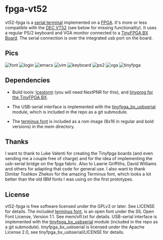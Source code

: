 # fpga-vt52
vt52-fpga is a [serial
terminal](https://en.wikipedia.org/wiki/Computer_terminal) implemented
on a
[FPGA](https://en.wikipedia.org/wiki/Field-programmable_gate_array).
It's more or less compatible with the [DEC
VT52](https://en.wikipedia.org/wiki/VT52) (see below for missing
functionality).  It uses a regular PS/2 keyboard and VGA monitor
connected to a [TinyFPGA BX Board](https://tinyfpga.com/).  The serial
connection is over the integrated usb port on the board.

## Pics
![font](https://github.com/AndresNavarro82/vt52-fpga/img/font.jpg)
![login](https://github.com/AndresNavarro82/vt52-fpga/img/login.jpg)
![emacs](https://github.com/AndresNavarro82/vt52-fpga/img/emacs.jpg)
![vim](https://github.com/AndresNavarro82/vt52-fpga/img/vim.jpg)
![keyboard](https://github.com/AndresNavarro82/vt52-fpga/img/keyboard.jpg)
![ps2](https://github.com/AndresNavarro82/vt52-fpga/img/ps2.jpg)
![vga](https://github.com/AndresNavarro82/vt52-fpga/img/vga.jpg)
![tinyfpga](https://github.com/AndresNavarro82/vt52-fpga/img/tinyfpga.jpg)

## Dependencies
- Build tools: [Icestorm](http://www.clifford.at/icestorm/) (you will
  need NextPNR for this), and [tinyprog for the TinyFPGA
  BX](https://tinyfpga.com/bx/guide.html).

- The USB-serial interface is implemented with the
[tinyfpga_bx_usbserial](https://github.com/davidthings/tinyfpga_bx_usbserial)
module, which is included in the repo as a git submodule.

- The [terminus font](http://terminus-font.sourceforge.net/) is included
as a rom image (8x16 in regular and bold versions) in the mem
directory.

## Thanks
I want to thank to Luke Valenti for creating the Tinyfpga boards (and
even sending me a couple free of charge) and for the idea of
implementing the usb-serial bridge on the fpga fabric.  Also to Lawrie
Griffiths, David Williams and others for adapting that code for
general use.
I also want to thank Dimitar Toshkov Zhekov for the amazing Terminus
font, which looks a lot better than the old IBM fonts I was using on
the first prototypes.

## License
vt52-fpga is free software licensed under the GPLv3 or later. See
LICENSE for details. The included [terminus font](http://terminus-font.sourceforge.net/), is
an open font under the SIL Open Font License, Version 1.1. See
mem/ofl.txt for details. USB-serial interface is implemented with the
[tinyfpga_bx_usbserial](https://github.com/davidthings/tinyfpga_bx_usbserial)
module (included in the repo as a git submodule).
tinyfpga_bx_usbserial is licensed under the Apache License 2.0, see
tinyfpga_bx_usbserial/LICENSE for details.
